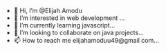 - 👋 Hi, I’m @Elijah Amodu
- 👀 I’m interested in web development ...
- 🌱 I’m currently learning javascript...
- 💞️ I’m looking to collaborate on java projects...
- 📫 How to reach me elijahamoduu49@gmail com...

<!---
ElijahAmodu/ElijahAmodu is a ✨ special ✨ repository because its `README.md` (this file) appears on your GitHub profile.
You can click the Preview link to take a look at your changes.
--->
